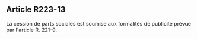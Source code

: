 Article R223-13
----
La cession de parts sociales est soumise aux formalités de publicité prévue par
l'article R. 221-9.
